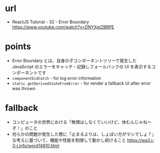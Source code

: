 # url

- ReactJS Tutorial - 32 - Error Boundary
  https://www.youtube.com/watch?v=DNYXgtZBRPE

# points

- Error Boundary とは、自身の子コンポーネントツリーで発生した JavaScript のエラーをキャッチ・記録しフォールバックの UI を表示するコンポーネントです
- `componentDidCatch` - for log error information
- `static getDerivedStateFromError` - for render a fallback UI after error was thrown

# fallback

- コンピュータの世界における「無理はしなくていいけど、休むんじゃねーぞ！」のこと
- 何らかの問題が発生した際に「止まるよりは、しょぼい方がマシでしょ？」な考えに基づいて、機能や性能を制限して動かし続けること
  https://wa3.i-3-i.info/word14810.html

